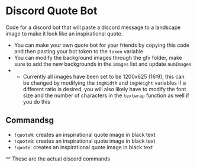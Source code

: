 # Discord Quote Bot
Code for a discord bot that will paste a discord message to a landscape image to make it look like an inspirational quote.

- You can make your own quote bot for your friends by copying this code and then pasting your bot token to the `token` variable
- You can modify the background images through the gfx folder, make sure to add the new backgrounds in the ``images`` list and update ``numImages``
- - Currently all images have been set to be 1200x625 (16:9), this can be changed by modifying the ``imgWidth`` and ``imgHeight`` variables if a different ratio is desired, you will also likely have to modify the font size and the number of characters in the ``textwrap`` function as well if you do this


## Commandsg
- ``!quoteW``: creates an inspirational quote image in black text
- ``!quoteB``: creates an inspirational quote image in black text
- ``!quote``: creates an inspirational quote image in black text

^^ These are the actual discord commands
